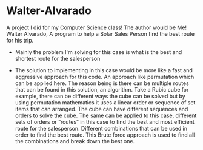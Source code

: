 # Walter-Alvarado
A project I did for my Computer Science class! 
The author would be Me! Walter Alvarado,
A program to help a Solar Sales Person find the best route for his trip.
* Mainly the problem I'm solving for this case is what is the best and shortest route for the salesperson 

* The solution to implementing in this case would be more like a fast and aggressive approach for this code. An approach like permutation which can be applied here. The reason being is there can be multiple routes that can be found in this solution, an algorithm. Take a Rubic cube for example, there can be different ways the cube can be solved but by using permutation mathematics it uses a linear order or sequence of set items that can arranged. The cube can have different sequences and orders to solve the cube. The same can be applied to this case, different sets of orders or “routes” in this case to find the best and most efficient route for the salesperson. Different combinations that can be used in order to find the best route. This Brute force approach is used to find all the combinations and break down the best one.
